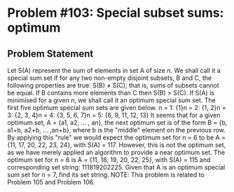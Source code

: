 # Problem #103: Special subset sums: optimum 

## Problem Statement 

Let S(A) represent the sum of elements in set A of size n. We shall call it a special sum set if for any two non-empty disjoint subsets, B and C, the following properties are true:
S(B) ≠ S(C); that is, sums of subsets cannot be equal.
If B contains more elements than C then S(B) > S(C).
If S(A) is minimised for a given n, we shall call it an optimum special sum set. The first five optimum special sum sets are given below.
n = 1: {1}n = 2: {1, 2}n = 3: {2, 3, 4}n = 4: {3, 5, 6, 7}n = 5: {6, 9, 11, 12, 13}
It seems that for a given optimum set, A = {a1, a2, ... , an}, the next optimum set is of the form B = {b, a1+b, a2+b, ... ,an+b}, where b is the "middle" element on the previous row.
By applying this "rule" we would expect the optimum set for n = 6 to be A = {11, 17, 20, 22, 23, 24}, with S(A) = 117. However, this is not the optimum set, as we have merely applied an algorithm to provide a near optimum set. The optimum set for n = 6 is A = {11, 18, 19, 20, 22, 25}, with S(A) = 115 and corresponding set string: 111819202225.
Given that A is an optimum special sum set for n = 7, find its set string.
NOTE: This problem is related to Problem 105 and Problem 106.
